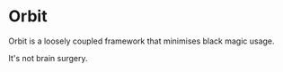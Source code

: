 # Orbit

Orbit is a loosely coupled framework that minimises black magic usage.

It's not brain surgery.
